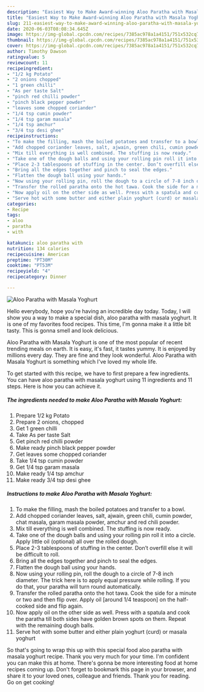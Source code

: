 ```yaml
---
description: "Easiest Way to Make Award-winning Aloo Paratha with Masala Yoghurt"
title: "Easiest Way to Make Award-winning Aloo Paratha with Masala Yoghurt"
slug: 211-easiest-way-to-make-award-winning-aloo-paratha-with-masala-yoghurt
date: 2020-06-03T08:08:34.645Z
image: https://img-global.cpcdn.com/recipes/7385ac978a1a4151/751x532cq70/aloo-paratha-with-masala-yoghurt-recipe-main-photo.jpg
thumbnail: https://img-global.cpcdn.com/recipes/7385ac978a1a4151/751x532cq70/aloo-paratha-with-masala-yoghurt-recipe-main-photo.jpg
cover: https://img-global.cpcdn.com/recipes/7385ac978a1a4151/751x532cq70/aloo-paratha-with-masala-yoghurt-recipe-main-photo.jpg
author: Timothy Dawson
ratingvalue: 5
reviewcount: 11
recipeingredient:
- "1/2 kg Potato"
- "2 onions chopped"
- "1 green chilli"
- "As per taste Salt"
- "pinch red chilli powder"
- "pinch black pepper powder"
- "leaves some chopped coriander"
- "1/4 tsp cumin powder"
- "1/4 tsp garam masala"
- "1/4 tsp amchur"
- "3/4 tsp desi ghee"
recipeinstructions:
- "To make the filling, mash the boiled potatoes and transfer to a bowl."
- "Add chopped coriander leaves, salt, ajwain, green chili, cumin powder, chat masala, garam masala powder, amchur and red chili powder."
- "Mix till everything is well combined. The stuffing is now ready."
- "Take one of the dough balls and using your rolling pin roll it into a circle. Apply little oil (optional) all over the rolled dough."
- "Place 2-3 tablespoons of stuffing in the center. Don’t overfill else it will be difficult to roll."
- "Bring all the edges together and pinch to seal the edges."
- "Flatten the dough ball using your hands."
- "Now using your rolling pin, roll the dough to a circle of 7-8 inch diameter. The trick here is to apply equal pressure while rolling. If you do that, your paratha will turn round automatically."
- "Transfer the rolled paratha onto the hot tawa. Cook the side for a minute or two and then flip over. Apply oil [around 1/4 teaspoon] on the half-cooked side and flip again."
- "Now apply oil on the other side as well. Press with a spatula and cook the paratha till both sides have golden brown spots on them. Repeat with the remaining dough balls."
- "Serve hot with some butter and either plain yoghurt (curd) or masala yoghurt"
categories:
- Recipe
tags:
- aloo
- paratha
- with

katakunci: aloo paratha with 
nutrition: 134 calories
recipecuisine: American
preptime: "PT30M"
cooktime: "PT53M"
recipeyield: "4"
recipecategory: Dinner

---
```



![Aloo Paratha with Masala Yoghurt](https://img-global.cpcdn.com/recipes/7385ac978a1a4151/751x532cq70/aloo-paratha-with-masala-yoghurt-recipe-main-photo.jpg)

Hello everybody, hope you're having an incredible day today. Today, I will show you a way to make a special dish, aloo paratha with masala yoghurt. It is one of my favorites food recipes. This time, I'm gonna make it a little bit tasty. This is gonna smell and look delicious.



Aloo Paratha with Masala Yoghurt is one of the most popular of recent trending meals on earth. It is easy, it's fast, it tastes yummy. It is enjoyed by millions every day. They are fine and they look wonderful. Aloo Paratha with Masala Yoghurt is something which I've loved my whole life.


To get started with this recipe, we have to first prepare a few ingredients. You can have aloo paratha with masala yoghurt using 11 ingredients and 11 steps. Here is how you can achieve it.

<!--inarticleads1-->

##### The ingredients needed to make Aloo Paratha with Masala Yoghurt:

1. Prepare 1/2 kg Potato
1. Prepare 2 onions, chopped
1. Get 1 green chilli
1. Take As per taste Salt
1. Get pinch red chilli powder
1. Make ready pinch black pepper powder
1. Get leaves some chopped coriander
1. Take 1/4 tsp cumin powder
1. Get 1/4 tsp garam masala
1. Make ready 1/4 tsp amchur
1. Make ready 3/4 tsp desi ghee




<!--inarticleads2-->

##### Instructions to make Aloo Paratha with Masala Yoghurt:

1. To make the filling, mash the boiled potatoes and transfer to a bowl.
1. Add chopped coriander leaves, salt, ajwain, green chili, cumin powder, chat masala, garam masala powder, amchur and red chili powder.
1. Mix till everything is well combined. The stuffing is now ready.
1. Take one of the dough balls and using your rolling pin roll it into a circle. Apply little oil (optional) all over the rolled dough.
1. Place 2-3 tablespoons of stuffing in the center. Don’t overfill else it will be difficult to roll.
1. Bring all the edges together and pinch to seal the edges.
1. Flatten the dough ball using your hands.
1. Now using your rolling pin, roll the dough to a circle of 7-8 inch diameter. The trick here is to apply equal pressure while rolling. If you do that, your paratha will turn round automatically.
1. Transfer the rolled paratha onto the hot tawa. Cook the side for a minute or two and then flip over. Apply oil [around 1/4 teaspoon] on the half-cooked side and flip again.
1. Now apply oil on the other side as well. Press with a spatula and cook the paratha till both sides have golden brown spots on them. Repeat with the remaining dough balls.
1. Serve hot with some butter and either plain yoghurt (curd) or masala yoghurt




So that's going to wrap this up with this special food aloo paratha with masala yoghurt recipe. Thank you very much for your time. I'm confident you can make this at home. There's gonna be more interesting food at home recipes coming up. Don't forget to bookmark this page in your browser, and share it to your loved ones, colleague and friends. Thank you for reading. Go on get cooking!
